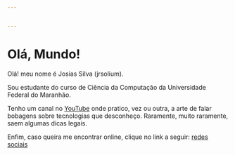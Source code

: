 ```yaml
---


---
```


<h1 id="olá-mundo">Olá, Mundo!</h1>
<p>Olá! meu nome é Josias Silva (jrsolium).</p>
<p>Sou estudante do curso de Ciência da Computação da Universidade Federal do Maranhão.</p>
<p>Tenho um canal no <a href="https://www.youtube.com/jrsolium">YouTube</a> onde pratico, vez ou outra, a arte de falar bobagens sobre tecnologias que desconheço. Raramente, muito raramente, saem algumas dicas legais.</p>
<p>Enfim, caso queira me encontrar online, clique no link a seguir: <a href="https://linktr.ee/jrsolium_">redes sociais</a></p>

